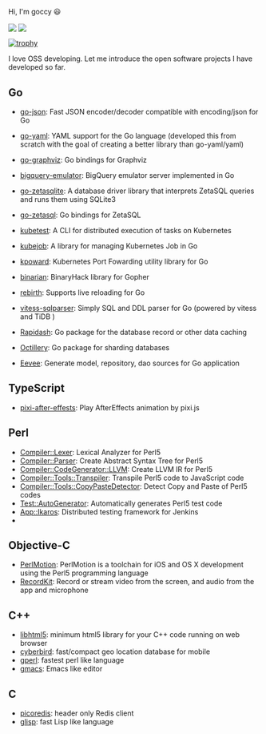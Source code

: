 Hi, I'm goccy 😃

<span>
  <img align="center" src="https://github-readme-stats.vercel.app/api?username=goccy&count_private=true&show_icons=true&&theme=onedark" />
</span>
<span>
  <img align="center" src="https://github-readme-stats.vercel.app/api/top-langs/?username=goccy&theme=onedark&layout=compact" />
</span>

[![trophy](https://github-profile-trophy.vercel.app/?username=goccy&theme=onedark&rank=SECRET,SSS,SS,S,AAA,AA,A)](https://github.com/ryo-ma/github-profile-trophy)

I love OSS developing. Let me introduce the open software projects I have developed so far.

## Go

- [go-json](https://github.com/goccy/go-json): Fast JSON encoder/decoder compatible with encoding/json for Go
- [go-yaml](https://github.com/goccy/go-yaml): YAML support for the Go language (developed this from scratch with the goal of creating a better library than go-yaml/yaml)
- [go-graphviz](https://github.com/goccy/go-graphviz): Go bindings for Graphviz
- [bigquery-emulator](https://github.com/goccy/bigquery-emulator): BigQuery emulator server implemented in Go
- [go-zetasqlite](https://github.com/goccy/go-zetasqlite): A database driver library that interprets ZetaSQL queries and runs them using SQLite3
- [go-zetasql](https://github.com/goccy/go-zetasql): Go bindings for ZetaSQL
- [kubetest](https://github.com/goccy/kubetest): A CLI for distributed execution of tasks on Kubernetes
- [kubejob](https://github.com/goccy/kubejob): A library for managing Kubernetes Job in Go
- [kpoward](https://github.com/goccy/kpoward): Kubernetes Port Fowarding utility library for Go
- [binarian](https://github.com/goccy/binarian): BinaryHack library for Gopher
- [rebirth](https://github.com/goccy/rebirth): Supports live reloading for Go

- [vitess-sqlparser](https://github.com/blastrain/vitess-sqlparser): Simply SQL and DDL parser for Go (powered by vitess and TiDB )
- [Rapidash](https://github.com/blastrain/rapidash): Go package for the database record or other data caching
- [Octillery](https://github.com/blastrain/octillery): Go package for sharding databases
- [Eevee](https://github.com/blastrain/eevee): Generate model, repository, dao sources for Go application

## TypeScript

- [pixi-after-effests](https://github.com/blastrain/pixi-after-effects): Play AfterEffects animation by pixi.js

## Perl

- [Compiler::Lexer](https://github.com/goccy/p5-Compiler-Lexer): Lexical Analyzer for Perl5
- [Compiler::Parser](https://github.com/goccy/p5-Compiler-Parser): Create Abstract Syntax Tree for Perl5
- [Compiler::CodeGenerator::LLVM](https://github.com/goccy/p5-Compiler-CodeGenerator-LLVM): Create LLVM IR for Perl5
- [Compiler::Tools::Transpiler](https://github.com/goccy/p5-Compiler-Tools-Transpiler): Transpile Perl5 code to JavaScript code
- [Compiler::Tools::CopyPasteDetector](https://github.com/goccy/p5-Compiler-Tools-CopyPasteDetector): Detect Copy and Paste of Perl5 codes
- [Test::AutoGenerator](https://github.com/goccy/p5-Test-AutoGenerator): Automatically generates Perl5 test code
- [App::Ikaros](https://github.com/goccy/p5-App-Ikaros): Distributed testing framework for Jenkins
- 

## Objective-C

- [PerlMotion](https://github.com/goccy/perl-motion): PerlMotion is a toolchain for iOS and OS X development using the Perl5 programming language
- [RecordKit](https://github.com/goccy/RecordKit): Record or stream video from the screen, and audio from the app and microphone

## C++

- [libhtml5](https://github.com/blastrain/libhtml5): minimum html5 library for your C++ code running on web browser
- [cyberbird](https://github.com/goccy/cyberbird): fast/compact geo location database for mobile
- [gperl](https://github.com/goccy/gperl): fastest perl like language
- [gmacs](https://github.com/goccy/gmacs): Emacs like editor

## C

- [picoredis](https://github.com/goccy/picoredis): header only Redis client
- [glisp](https://github.com/goccy/glisp): fast Lisp like language

